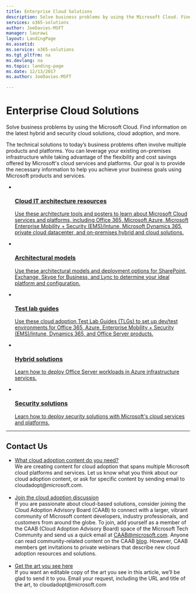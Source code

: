 ```yaml
---
title: Enterprise Cloud Solutions
description: Solve business problems by using the Microsoft Cloud. Find information on the latest hybrid and security cloud solutions, cloud adoption, and more.
services: o365-solutions
author: JoeDavies-MSFT
manager: laurawi
layout: LandingPage
ms.assetid: 
ms.service: o365-solutions
ms.tgt_pltfrm: na
ms.devlang: na
ms.topic: landing-page
ms.date: 12/13/2017
ms.author: JoeDavies-MSFT

---  
```


<h1>Enterprise Cloud Solutions</h1>
<p>Solve business problems by using the Microsoft Cloud. Find information on the latest hybrid and security cloud solutions, cloud adoption, and more.</p>
<p>The technical solutions to today’s business problems often involve multiple products and platforms. You can leverage your existing on-premises infrastructure while taking advantage of the flexibility and cost savings offered by Microsoft's cloud services and platforms. Our goal is to provide the necessary information to help you achieve your business goals using Microsoft products and services.</p>
<ul class="cardsF panelContent">
    <li>
        <a href="/office365/enterprise/microsoft-cloud-it-architecture-resources">
        <div class="cardSize">
            <div class="cardPadding">
                <div class="card">
                    <div class="cardImageOuter">
                        <div class="cardImage">
                            <img src="https://docs.microsoft.com/en-us/media/common/i_cloud_it_architecture.svg" alt="" />
                        </div>
                    </div>
                    <div class="cardText">
                        <h3>Cloud IT architecture resources</h3>
                <p>Use these architecture tools and posters to learn about Microsoft Cloud services and platforms, including Office 365, Microsoft Azure, Microsoft Enterprise Mobility + Security (EMS)/Intune, Microsoft Dynamics 365, private cloud datacenter, and on-premises hybrid and cloud solutions.</p>
                    </div>
                </div>
            </div>
        </div>
        </a>
    </li> 
    <li>
        <a href="/office365/enterprise/architectural-models-for-sharepoint-exchange-skype-for-business-and-lync">
        <div class="cardSize">
            <div class="cardPadding">
                <div class="card">
                    <div class="cardImageOuter">
                        <div class="cardImage">
                            <img src="https://docs.microsoft.com/media/common/i_architecture.svg" alt="" />
                        </div>
                    </div>
                    <div class="cardText">
                        <h3>Architectural models</h3>
                <p>Use these architectural models and deployment options for SharePoint, Exchange, Skype for Business, and Lync to determine your ideal platform and configuration.</p>
                    </div>
                </div>
            </div>
        </div>
        </a>
    </li>
    <li>
        <a href="/office365/enterprise/cloud-adoption-test-lab-guides-tlgs">
        <div class="cardSize">
            <div class="cardPadding">
                <div class="card">
                    <div class="cardImageOuter">
                        <div class="cardImage">
                            <img src="https://docs.microsoft.com/media/common/i_test.svg" alt="" />
                        </div>
                    </div>
                    <div class="cardText">
                        <h3>Test lab guides</h3>
                <p>Use these cloud adoption Test Lab Guides (TLGs) to set up dev/test environments for Office 365, Azure, Enterprise Mobility + Security (EMS)/Intune, Dynamics 365, and Office Server products.</p>
                    </div>
                </div>
            </div>
        </div>
        </a>
    </li>
    <li>
        <a href="/office365/enterprise/hybrid-solutions">
        <div class="cardSize">
            <div class="cardPadding">
                <div class="card">
                    <div class="cardImageOuter">
                        <div class="cardImage">
                            <img src="https://docs.microsoft.com/en-us/media/common/i_hybrid.svg" alt="" />
                        </div>
                    </div>
                    <div class="cardText">
                        <h3>Hybrid solutions</h3>
                <p>Learn how to deploy Office Server workloads in Azure infrastructure services.</p>
                    </div>
                </div>
            </div>
        </div>
        </a>
    </li>
    <li>
        <a href="/office365/enterprise/security-solutions">
        <div class="cardSize">
            <div class="cardPadding">
                <div class="card">
                    <div class="cardImageOuter">
                        <div class="cardImage">
                            <img src="https://docs.microsoft.com/media/common/i_cloud-security.svg" alt="" />
                        </div>
                    </div>
                    <div class="cardText">
                        <h3>Security solutions</h3>
                <p>Learn how to deploy security solutions with Microsoft's cloud services and platforms.</p>
                    </div>
                </div>
            </div>
        </div>
        </a>
    </li>
</ul>

---

<h2>Contact Us</h2>
<ul>
    <li><a href="mailto:cloudadopt@microsoft.com?Subject=[Cloud%20Adoption%20Content%20Feedback]:%20">What cloud adoption content do you need?</a><br>We are creating content for cloud adoption that spans multiple Microsoft cloud platforms and services. Let us know what you think about our cloud adoption content, or ask for specific content by sending email to cloudadopt@microsoft.com.</li><br>
    <li><a href="https://aka.ms/caab">Join the cloud adoption discussion</a><br>If you are passionate about cloud-based solutions, consider joining the Cloud Adoption Advisory Board (CAAB) to connect with a larger, vibrant community of Microsoft content developers, industry professionals, and customers from around the globe. To join, add yourself as a member of the CAAB (Cloud Adoption Advisory Board) space of the Microsoft Tech Community and send us a quick email at <a href="mailto:caab@microsoft.com?Subject=I%20just%20joined%20the%20Cloud%20Adoption%20Advisory%20Board!">CAAB@microsoft.com</a>. Anyone can read community-related content on the CAAB <a href="https://blogs.technet.com/b/solutions_advisory_board/">blog</a>. However, CAAB members get invitations to private webinars that describe new cloud adoption resources and solutions.</li><br>
    <li><a href="mailto:cloudadopt@microsoft.com?subject=[Art%20Request]:%20">Get the art you see here</a><br>If you want an editable copy of the art you see in this article, we’ll be glad to send it to you. Email your request, including the URL and title of the art, to cloudadopt@microsoft.com</li>
</ul>